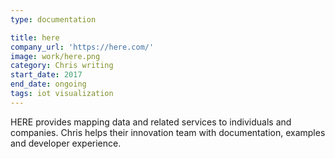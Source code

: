 ```yaml
---
type: documentation

title: here
company_url: 'https://here.com/'
image: work/here.png
category: Chris writing
start_date: 2017
end_date: ongoing
tags: iot visualization
---
```


HERE provides mapping data and related services to individuals and companies. Chris helps their innovation team with documentation, examples and developer experience.
